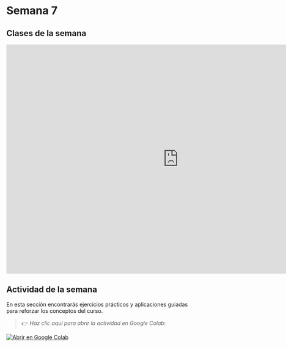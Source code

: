 # Semana 7

## Clases de la semana

<iframe src="https://www.slideshare.net/slideshow/embed_code/key/2ESMAYroOTpIwo?hostedIn=slideshare&page=upload" width="900" height="600" frameborder="0" marginwidth="0" marginheight="0" scrolling="no"></iframe>


## Actividad de la semana


En esta sección encontrarás ejercicios prácticos y aplicaciones guiadas para reforzar los conceptos del curso.  
> 👉 *Haz clic aquí para abrir la actividad en Google Colab*: <a href="https://colab.research.google.com/drive/1nevP-mEAirEVJc_TvZPkJybtsIFb0uPV?usp=sharing" target="_parent">
  <img src="https://colab.research.google.com/assets/colab-badge.svg" alt="Abrir en Google Colab"/>
</a>